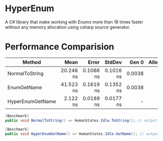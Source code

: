 # HyperEnum
A C# library that make working with Enums more than 18 times faster without any memory allocation using csharp source generator. 

# Performance Comparision

|           Method |      Mean |     Error |    StdDev |  Gen 0 | Allocated |
|----------------- |----------:|----------:|----------:|-------:|----------:|
|   NormalToString | 20.248 ns | 0.1086 ns | 0.1016 ns | 0.0038 |      24 B |
|      EnumGetName | 41.523 ns | 0.1619 ns | 0.1352 ns | 0.0038 |      24 B |
| HyperEnumGetName |  2.122 ns | 0.0189 ns | 0.0177 ns |      - |         - |

```c#
[Benchmark]
public void NormalToString() => HumanStates.Idle.ToString(); // output = "Idle"

[Benchmark]
public void HyperEnumGetName() => HumanStates.Idle.GetName(); // output = "Idle"
```



